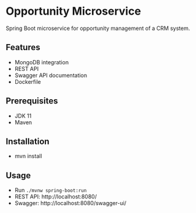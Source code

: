# Opportunity Microservice
Spring Boot microservice for opportunity management of a CRM system.

## Features
* MongoDB integration
* REST API
* Swagger API documentation
* Dockerfile

## Prerequisites
* JDK 11
* Maven

## Installation
* mvn install

## Usage
* Run `./mvnw spring-boot:run`
* REST API: http://localhost:8080/
* Swagger: http://localhost:8080/swagger-ui/

